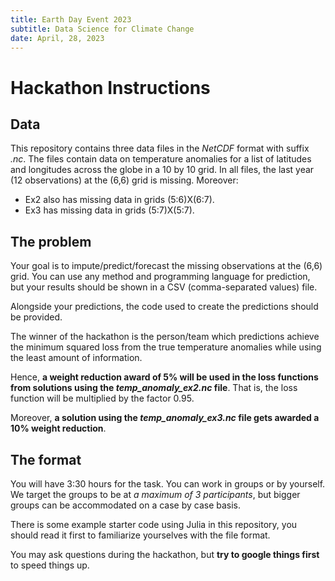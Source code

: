 ```yaml
---
title: Earth Day Event 2023
subtitle: Data Science for Climate Change
date: April, 28, 2023
---
```


# Hackathon Instructions

## Data

This repository contains three data files in the *NetCDF* format with suffix *.nc*. The files contain data on temperature anomalies for a list of latitudes and longitudes across the globe in a 10 by 10 grid. In all files, the last year (12 observations) at the (6,6) grid is missing. Moreover:
* Ex2 also has missing data in grids (5:6)X(6:7).
* Ex3 has missing data in grids (5:7)X(5:7).

## The problem

Your goal is to impute/predict/forecast the missing observations at the (6,6) grid. You can use any method and programming language for prediction, but your results should be shown in a CSV (comma-separated values) file. 

Alongside your predictions, the code used to create the predictions should be provided.

The winner of the hackathon is the person/team which predictions achieve the minimum squared loss from the true temperature anomalies while using the least amount of information. 

Hence, **a weight reduction award of 5% will be used in the loss functions from solutions using the *temp_anomaly_ex2.nc* file**. That is, the loss function will be multiplied by the factor 0.95.

Moreover, **a solution using the *temp_anomaly_ex3.nc* file gets awarded a 10% weight reduction**.

## The format

You will have 3:30 hours for the task. You can work in groups or by yourself. We target the groups to be at *a maximum of 3 participants*, but bigger groups can be accommodated on a case by case basis.

There is some example starter code using Julia in this repository, you should read it first to familiarize yourselves with the file format.

You may ask questions during the hackathon, but **try to google things first** to speed things up.

